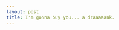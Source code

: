 ```yaml
--- 
layout: post
title: I'm gonna buy you... a draaaaank.
---
```

<object width="425" height="350"><param name="movie" value="http://www.youtube.com/v/rTK0kFXJjd0"></param><param name="wmode" value="transparent"></param><embed src="http://www.youtube.com/v/rTK0kFXJjd0" type="application/x-shockwave-flash" wmode="transparent" width="425" height="350"></embed></object>
